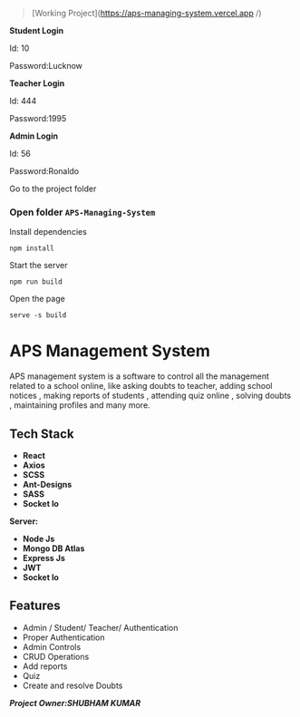 > [Working Project](https://aps-managing-system.vercel.app
/)

**Student Login**

Id: 10

Password:Lucknow

**Teacher Login**


Id: 444

Password:1995

**Admin Login**


Id: 56


Password:Ronaldo



Go to the project folder

### Open folder ``APS-Managing-System``


Install dependencies
  
  ``npm install``


Start the server

  ``npm run build``

Open the page 

  ``serve -s build``


# APS Management System

APS management system is  a software to control all the management related to a school online, like asking doubts to teacher, adding school notices , making reports of students , attending quiz online , solving doubts , maintaining profiles and many more.

## Tech Stack

- **React**
- **Axios**
- **SCSS**
- **Ant-Designs**
- **SASS**
- **Socket Io**

**Server:**

- **Node Js**
- **Mongo DB Atlas**
- **Express Js**
- **JWT**
- **Socket Io**



## Features

- Admin / Student/ Teacher/ Authentication
- Proper Authentication
- Admin Controls
- CRUD Operations
- Add reports
- Quiz
- Create and resolve Doubts


***Project Owner:SHUBHAM KUMAR***

